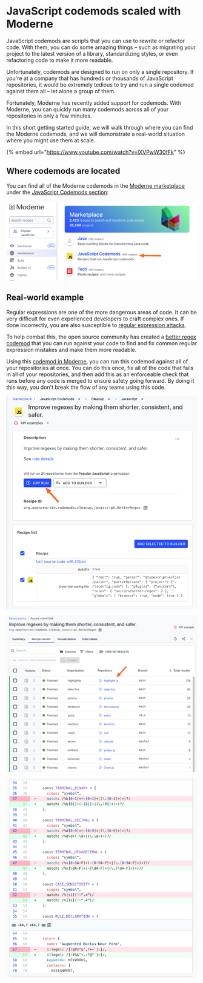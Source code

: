 # JavaScript codemods scaled with Moderne

JavaScript codemods are scripts that you can use to rewrite or refactor code. With them, you can do some amazing things – such as migrating your project to the latest version of a library, standardizing styles, or even refactoring code to make it more readable.

Unfortunately, codemods are designed to run on only a single repository. If you're at a company that has hundreds or thousands of JavaScript repositories, it would be extremely tedious to try and run a single codemod against them all – let alone a group of them.

Fortunately, Moderne has recently added support for codemods. With Moderne, you can quickly run many codemods across all of your repositories in only a few minutes.

In this short getting started guide, we will walk through where you can find the Moderne codemods, and we will demonstrate a real-world situation where you might use them at scale.

{% embed url="https://www.youtube.com/watch?v=lXVPwW30fFk" %}

## Where codemods are located

You can find all of the Moderne codemods in the [Moderne marketplace](https://app.moderne.io/marketplace) under the [JavaScript Codemods section](https://app.moderne.io/marketplace/org.openrewrite.codemods):

![](/.gitbook/assets/codemods-section.png)

## Real-world example

Regular expressions are one of the more dangerous areas of code. It can be very difficult for even experienced developers to craft complex ones. If done incorrectly, you are also susceptible to [regular expression attacks](https://owasp.org/www-community/attacks/Regular_expression_Denial_of_Service_-_ReDoS).

To help combat this, the open source community has created a [better regex codemod](https://github.com/sindresorhus/eslint-plugin-unicorn/blob/main/docs/rules/better-regex.md) that you can run against your code to find and fix common regular expression mistakes and make them more readable.

Using this [codemod in Moderne](https://app.moderne.io/recipes/org.openrewrite.codemods.cleanup.javascript.BetterRegex), you can run this codemod against all of your repositories at once. You can do this once, fix all of the code that fails in all of your repositories, and then add this as an enforceable check that runs before any code is merged to ensure safety going forward. By doing it this way, you don't break the flow of any teams using this code.

![The codemod to fix regular expressions](/.gitbook/assets/regex-recipe.png)

![List of results from running the codemod against the popular JavaScript repositories](/.gitbook/assets/regex-results.png)

![Example regex changes the codemod makes](/.gitbook/assets/regex-example-fix.png)